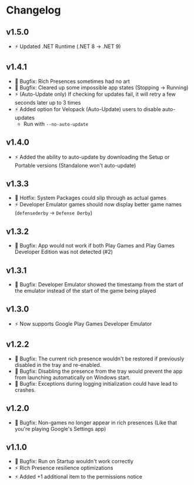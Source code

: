 # Changelog

## v1.5.0

- ⚡️ Updated .NET Runtime (.NET 8 -> .NET 9)

## v1.4.1

- 🦺 Bugfix: Rich Presences sometimes had no art
- 🦺 Bugfix: Cleared up some impossible app states (Stopping -> Running)
- ⚡️ (Auto-Update only) If checking for updates fail, it will retry a few seconds later up to 3 times
- ⚡️ Added option for Velopack (Auto-Update) users to disable auto-updates
    - Run with `--no-auto-update`

## v1.4.0

- ⚡️ Added the ability to auto-update by downloading the Setup or Portable versions (Standalone won't auto-update)

## v1.3.3

- 🦺 Hotfix: System Packages could slip through as actual games
- ⚡️ Developer Emulator games should now display better game names (`defensederby` -> `Defense Derby`)

## v1.3.2

- 🦺 Bugfix: App would not work if both Play Games and Play Games Developer Edition was not detected (#2)

## v1.3.1

- 🦺 Bugfix: Developer Emulator showed the timestamp from the start of the emulator instead of the start of the game being played

## v1.3.0

- ⚡️ Now supports Google Play Games Developer Emulator

## v1.2.2

- 🦺 Bugfix: The current rich presence wouldn't be restored if previously disabled in the tray and re-enabled.
- 🦺 Bugfix: Disabling the presence from the tray would prevent the app from launching automatically on Windows start.
- 🦺 Bugfix: Exceptions during logging initialization could have lead to crashes.

## v1.2.0

- 🦺 Bugfix: Non-games no longer appear in rich presences (Like that you're playing Google's Settings app)

## v1.1.0

- 🦺 Bugfix: Run on Startup wouldn't work correctly
- ⚡️ Rich Presence resilience optimizations
- ⚡️ Added +1 additional item to the permissions notice


